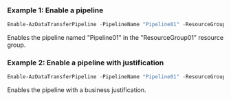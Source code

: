 ### Example 1: Enable a pipeline
```powershell
Enable-AzDataTransferPipeline -PipelineName "Pipeline01" -ResourceGroupName "ResourceGroup01"
```

Enables the pipeline named "Pipeline01" in the "ResourceGroup01" resource group.

### Example 2: Enable a pipeline with justification
```powershell
Enable-AzDataTransferPipeline -PipelineName "Pipeline01" -ResourceGroupName "ResourceGroup01" -Justification "Re-enabling after maintenance"
```

Enables the pipeline with a business justification.

